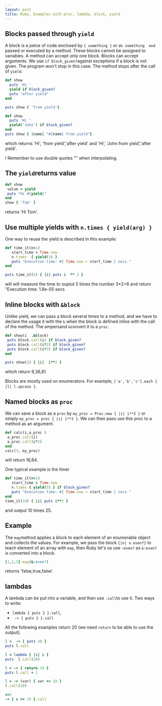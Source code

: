 ```yaml
---
layout: post
title: Ruby, Examples with proc, lambda, block, yield
---
```


## Blocks passed through `yield`
A block is a peice of code enclosed by `{ something }` or `do something  end` passed or executed by a method. These blocks cannot be assigned to variables. A method can accept only one block. Blocks can accept arguments. We use `if block_given?`against exceptions   if a block is not given. The program won't stop in this case. The method stops after the call of `yield`.
```ruby
def show
  puts 'Hi '
  yield if block_given?
  puts "after yield"
end

puts show { 'from yield'}

def show
  puts 'Hi '
  yield('John') if block_given?
end
puts show { |name| "#{name} from yield"}
 ```
 which returns 'Hi', 'from yield','after yield'  and 'Hi', 'John from yield','after yield'.
 
 ! Remember to use double quotes "" when interpolating.
 
 ## The  `yield`returns value
 ```ruby
 def show
  value = yield
  puts "Hi #{yield}"
end
show { 'Tom' }
 ```
 returns 'Hi Tom'.
 
 ## Use multiple yields with `n.times { yield(arg) }`
 One way to reuse the yield is described in this example:
 ```ruby
 def time_it(n=1)
    start_time = Time.now
    n.times  { yield(3) } 
    puts "Execution time: #{ Time.now - start_time } secs."
end

puts time_it(5) { |i| puts i  ** 2 }
```
will will measure the time to ouptut 5 times the number 3*2=6  and return "Execution time: 1.8e-05 secs

## Inline blocks with `&block`
Unlike yield, we can pass a block several times to a method, and we have to declare the usage it with the `&` when the block is defined inline with the call of the method. The ampersand `&`convert it to a `proc`.
 ```ruby
 def show(i  ,&block)
  puts block.call(i) if block_given?
  puts block.call(i*2) if block_given?
  puts block.call(i*3) if block_given?
end

puts show(3) { |i|  i**2 }
```
which return 9,36,81.  

Blocks are mostly used on enumerators. For example, `['a','b','c'].each { |l| l.upcase }`.

## Named blocks as `proc`
 We can save a block as a `proc`   by `my_proc = Proc.new { |i| i**2 }`   or simply `my_proc = proc { |i| i**2 }`.
 We can then pass use this proc to a method as an argument.
 ```ruby
 def calc(i,a_proc )
  a_proc.call(i)
  a_proc.call(i*2)
 end
 calc(3, my_proc)
 ```
 will return 16,64.
  
 One typical example is the timer
 ```ruby
 def time_it(n=1)
    start_time = Time.now
    n.times { yield(5) } if block_given?
    puts "Execution time: #{ Time.now - start_time } secs."
end
time_it(10) { |i| puts i**2 }
 ```
  and  output 10 times 25.
 
## Example
The `map`method applies a block to each element of an enumerable object and collects the values. For example, we pass the block  `{|n| n.even?}` to teach element of an array with `map`, then Ruby let's us use `:even?` as `&:even?`is converted into a block.
```ruby
[1,2,3].map(&:even?)
```
returns 'false,true,false'.
## lambdas
A lambda can be put into a variable, and then use `.call`to use it. Two ways to write:
- `lambda { puts 2 }.call`,
- ` -> { puts 2 }.call`

All the following examples return 20 (we need `return`   to be able to use the output).

```ruby
l =  -> { puts 20 }
puts l.call

l = lambda { |i| i }
puts  l.call(20)

l = -> { return 19 }
puts l.call + 1

l = -> (var) { var += 10 }
l.call(10)

x=5
-> { x += 15 }.call

```

